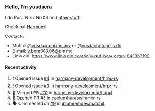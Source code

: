 ### Hello, I'm yusdacra

I do Rust, Nix / NixOS and [other stuff](https://yusdacra.gitlab.io/about).

Check out [Harmony](https://github.com/harmony-development)!

Contacts:
- Matrix: [@yusdacra:nixos.dev](https://matrix.to/#/@yusdacra:nixos.dev) or [@yusdacra:tchncs.de](https://matrix.to/#/@yusdacra:tchncs.de)
- E-mail: y.bera003.06@pm.me
- LinkedIn: https://www.linkedin.com/in/yusuf-bera-ertan-8468b7192

#### Recent activity

<!--START_SECTION:activity-->
1. ❗️ Opened issue [#4](https://github.com/harmony-development/hrpc-rs/issues/4) in [harmony-development/hrpc-rs](https://github.com/harmony-development/hrpc-rs)
2. ❗️ Opened issue [#3](https://github.com/harmony-development/hrpc-rs/issues/3) in [harmony-development/hrpc-rs](https://github.com/harmony-development/hrpc-rs)
3. 🎉 Merged PR [#70](https://github.com/harmony-development/Loqui/pull/70) in [harmony-development/Loqui](https://github.com/harmony-development/Loqui)
4. 💪 Opened PR [#3](https://github.com/caelunshun/swimmer-rs/pull/3) in [caelunshun/swimmer-rs](https://github.com/caelunshun/swimmer-rs)
5. 🗣 Commented on [#9](https://github.com/ibraheemdev/matchit/issues/9) in [ibraheemdev/matchit](https://github.com/ibraheemdev/matchit)
<!--END_SECTION:activity-->
